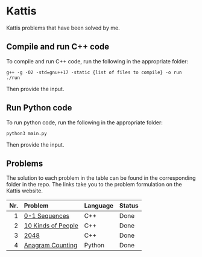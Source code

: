 # Kattis

Kattis problems that have been solved by me.

## Compile and run C++ code

To compile and run C++ code, run the following in the appropriate folder:

```
g++ -g -O2 -std=gnu++17 -static {list of files to compile} -o run
./run
```
Then provide the input.

## Run Python code

To run python code, run the following in the appropriate folder:

```
python3 main.py
```
Then provide the input.

## Problems

The solution to each problem in the table can be found in the corresponding folder in the repo. The links take you to the problem formulation on the Kattis website.

| Nr. | Problem | Language | Status |
|---:|:---|:---|:---|
| 1 |[0-1 Sequences](https://open.kattis.com/problems/sequences)| C++ | Done |
| 2 |[10 Kinds of People](https://kth.kattis.com/problems/10kindsofpeople)| C++ | Done |
| 3 |[2048](https://open.kattis.com/problems/2048)| C++ | Done |
| 4 |[Anagram Counting](https://open.kattis.com/problems/anagramcounting)| Python | Done |